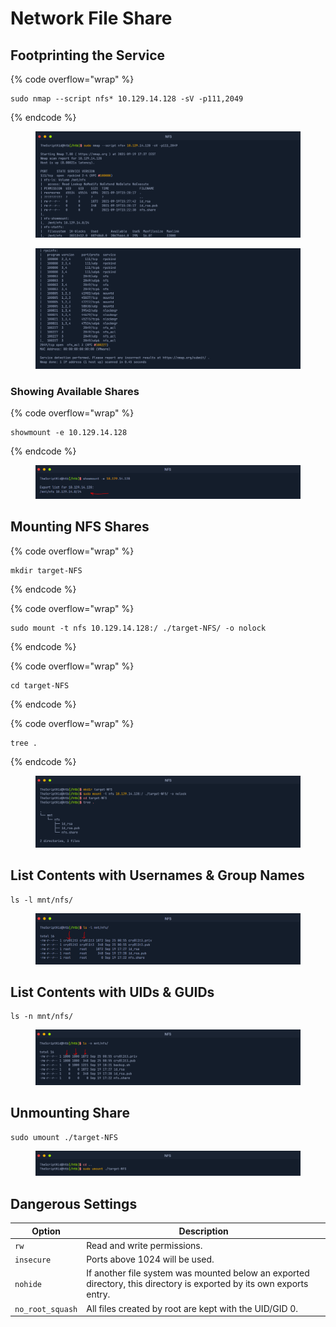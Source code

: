 # Network File Share

## Footprinting the Service

{% code overflow="wrap" %}
```
sudo nmap --script nfs* 10.129.14.128 -sV -p111,2049
```
{% endcode %}

<figure><img src="../.gitbook/assets/image (5) (1) (1) (1) (1) (1) (1) (1) (1) (1).png" alt=""><figcaption></figcaption></figure>

<figure><img src="../.gitbook/assets/image (6) (1) (1) (1) (1) (1) (1) (1) (1).png" alt=""><figcaption></figcaption></figure>

### Showing Available Shares

{% code overflow="wrap" %}
```
showmount -e 10.129.14.128
```
{% endcode %}

<figure><img src="../.gitbook/assets/image (4) (1) (1) (1) (1) (1) (1) (1) (1) (1) (1).png" alt=""><figcaption></figcaption></figure>

## Mounting NFS Shares

{% code overflow="wrap" %}
```
mkdir target-NFS
```
{% endcode %}

{% code overflow="wrap" %}
```
sudo mount -t nfs 10.129.14.128:/ ./target-NFS/ -o nolock
```
{% endcode %}

{% code overflow="wrap" %}
```
cd target-NFS
```
{% endcode %}

{% code overflow="wrap" %}
```
tree .
```
{% endcode %}

<figure><img src="../.gitbook/assets/image (3) (1) (1) (1) (1) (1) (1) (1) (1) (1) (1) (1) (1).png" alt=""><figcaption></figcaption></figure>

## **List Contents with Usernames & Group Names**

```
ls -l mnt/nfs/
```

<figure><img src="../.gitbook/assets/image (1) (1) (1) (1) (1) (1) (1) (1) (1) (1) (1) (1) (1) (1) (1) (1).png" alt=""><figcaption></figcaption></figure>

## **List Contents with UIDs & GUIDs**

```
ls -n mnt/nfs/
```

<figure><img src="../.gitbook/assets/image (2) (1) (1) (1) (1) (1) (1) (1) (1) (1) (1) (1) (1) (1) (1) (1).png" alt=""><figcaption></figcaption></figure>

## Unmounting Share

```
sudo umount ./target-NFS
```

<figure><img src="../.gitbook/assets/image (7) (1) (1) (1) (1) (1) (1) (1) (1).png" alt=""><figcaption></figcaption></figure>

## Dangerous Settings

<table data-full-width="false"><thead><tr><th>Option</th><th>Description</th></tr></thead><tbody><tr><td><code>rw</code></td><td>Read and write permissions.</td></tr><tr><td><code>insecure</code></td><td>Ports above 1024 will be used.</td></tr><tr><td><code>nohide</code></td><td>If another file system was mounted below an exported directory, this directory is exported by its own exports entry.</td></tr><tr><td><code>no_root_squash</code></td><td>All files created by root are kept with the UID/GID 0.</td></tr></tbody></table>

